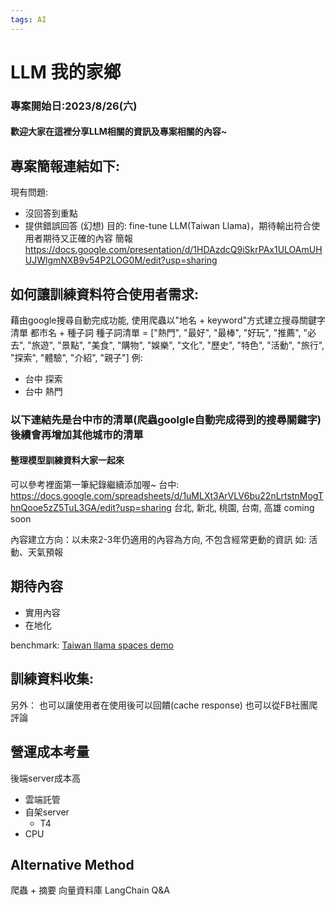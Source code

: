 ```yaml
---
tags: AI
---
```



# LLM 我的家鄉
###    專案開始日:2023/8/26(六)
####    歡迎大家在這裡分享LLM相關的資訊及專案相關的內容~



##    專案簡報連結如下:
現有問題:
- 沒回答到重點
- 提供錯誤回答 (幻想)
目的: fine-tune LLM(Taiwan Llama)，期待輸出符合使用者期待又正確的內容
簡報    https://docs.google.com/presentation/d/1HDAzdcQ9iSkrPAx1ULOAmUHUJWlgmNXB9v54P2LOG0M/edit?usp=sharing

## 如何讓訓練資料符合使用者需求: 
藉由google搜尋自動完成功能, 使用爬蟲以"地名 + keyword"方式建立搜尋關鍵字清單
都市名 + 種子詞
種子詞清單 = ["熱門", "最好", "最棒", "好玩", "推薦", "必去", "旅遊", "景點", "美食", "購物", "娛樂", "文化", "歷史", "特色", "活動", "旅行", "探索", "體驗", "介紹", "親子"]
例:
- 台中 探索
- 台中 熱門

###    以下連結先是台中市的清單(爬蟲goolgle自動完成得到的搜尋關鍵字)後續會再增加其他城市的清單
####    整理模型訓練資料大家一起來
可以參考裡面第一筆紀錄繼續添加喔~
台中:
https://docs.google.com/spreadsheets/d/1uMLXt3ArVLV6bu22nLrtstnMogThnQooe5zZ5TuL3GA/edit?usp=sharing
台北, 新北, 桃園, 台南, 高雄 coming soon


內容建立方向：以未來2-3年仍適用的內容為方向, 不包含經常更動的資訊
如: 活動、天氣預報

## 期待內容
- 實用內容
- 在地化

benchmark: [Taiwan llama spaces demo](https://huggingface.co/spaces/yentinglin/Taiwan-LLaMa2)

##    訓練資料收集:
另外：
也可以讓使用者在使用後可以回饋(cache response)
也可以從FB社團爬評論


##    營運成本考量
後端server成本高
- 雲端託管
- 自架server
    - T4
- CPU

## Alternative Method
爬蟲 + 摘要
向量資料庫
LangChain Q&A


